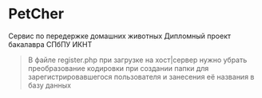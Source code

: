 # PetCher
Сервис по передержке домашних животных
Дипломный проект бакалавра СПбПУ ИКНТ
>В файле register.php при загрузке на хост|сервер нужно убрать преобразование кодировки при создании папки для зарегистрировавшегося пользователя и занесения её названия в базу данных
